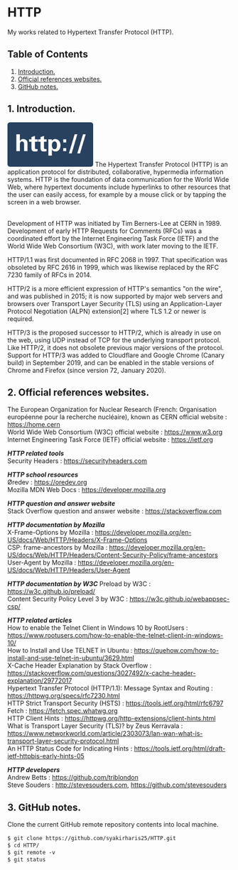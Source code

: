 # HTTP
My works related to Hypertext Transfer Protocol (HTTP).

## Table of Contents
1. [Introduction.](#introduction)
2. [Official references websites.](#references)
3. [GitHub notes.](#github)

<a name="introduction"></a>
## 1. Introduction.
<img src="http.png" height="100"> 
The Hypertext Transfer Protocol (HTTP) is an application protocol for distributed, collaborative, hypermedia information systems. HTTP is the foundation of data communication for the World Wide Web, where hypertext documents include hyperlinks to other resources that the user can easily access, for example by a mouse click or by tapping the screen in a web browser.<br /><br />

Development of HTTP was initiated by Tim Berners-Lee at CERN in 1989. Development of early HTTP Requests for Comments (RFCs) was a coordinated effort by the Internet Engineering Task Force (IETF) and the World Wide Web Consortium (W3C), with work later moving to the IETF.

HTTP/1.1 was first documented in RFC 2068 in 1997. That specification was obsoleted by RFC 2616 in 1999, which was likewise replaced by the RFC 7230 family of RFCs in 2014.

HTTP/2 is a more efficient expression of HTTP's semantics "on the wire", and was published in 2015; it is now supported by major web servers and browsers over Transport Layer Security (TLS) using an Application-Layer Protocol Negotiation (ALPN) extension[2] where TLS 1.2 or newer is required.

HTTP/3 is the proposed successor to HTTP/2, which is already in use on the web, using UDP instead of TCP for the underlying transport protocol. Like HTTP/2, it does not obsolete previous major versions of the protocol. Support for HTTP/3 was added to Cloudflare and Google Chrome (Canary build) in September 2019, and can be enabled in the stable versions of Chrome and Firefox (since version 72, January 2020).

<a name="references"></a>
## 2. Official references websites. <br />
The European Organization for Nuclear Research (French: Organisation européenne pour la recherche nucléaire), known as CERN official website : https://home.cern <br />
World Wide Web Consortium (W3C) official website : https://www.w3.org <br />
Internet Engineering Task Force (IETF) official website : https://ietf.org <br />

**_HTTP related tools_** <br />
Security Headers : https://securityheaders.com <br />

**_HTTP school resources_** <br />
Øredev : https://oredev.org <br />
Mozilla MDN Web Docs : https://developer.mozilla.org <br />

**_HTTP question and answer website_** <br />
Stack Overflow question and answer website : https://stackoverflow.com <br />

**_HTTP documentation by Mozilla_** <br />
X-Frame-Options by Mozilla : https://developer.mozilla.org/en-US/docs/Web/HTTP/Headers/X-Frame-Options <br />
CSP: frame-ancestors by Mozilla : https://developer.mozilla.org/en-US/docs/Web/HTTP/Headers/Content-Security-Policy/frame-ancestors <br />
User-Agent by Mozilla : https://developer.mozilla.org/en-US/docs/Web/HTTP/Headers/User-Agent <br />

**_HTTP documentation by W3C_**
Preload by W3C : https://w3c.github.io/preload/ <br />
Content Security Policy Level 3 by W3C : https://w3c.github.io/webappsec-csp/ <br />

**_HTTP related articles_** <br />
How to enable the Telnet Client in Windows 10 by RootUsers : https://www.rootusers.com/how-to-enable-the-telnet-client-in-windows-10/ <br />
How to Install and Use TELNET in Ubuntu : https://quehow.com/how-to-install-and-use-telnet-in-ubuntu/3629.html <br />
X-Cache Header Explanation by Stack Overflow : https://stackoverflow.com/questions/3027492/x-cache-header-explanation/29772017 <br />
Hypertext Transfer Protocol (HTTP/1.1): Message Syntax and Routing : https://httpwg.org/specs/rfc7230.html <br />
HTTP Strict Transport Security (HSTS) : https://tools.ietf.org/html/rfc6797 <br />
Fetch : https://fetch.spec.whatwg.org <br />
HTTP Client Hints : https://httpwg.org/http-extensions/client-hints.html <br />
What is Transport Layer Security (TLS)? by Zeus Kerravala : https://www.networkworld.com/article/2303073/lan-wan-what-is-transport-layer-security-protocol.html <br />
An HTTP Status Code for Indicating Hints : https://tools.ietf.org/html/draft-ietf-httpbis-early-hints-05 <br />

**_HTTP developers_** <br />
Andrew Betts : https://github.com/triblondon <br />
Steve Souders : http://stevesouders.com, https://github.com/stevesouders <br />

<a name="github"></a>
## 3. GitHub notes.
Clone the current GitHub remote repository contents into local machine.
```
$ git clone https://github.com/syakirharis25/HTTP.git
$ cd HTTP/
$ git remote -v
$ git status
